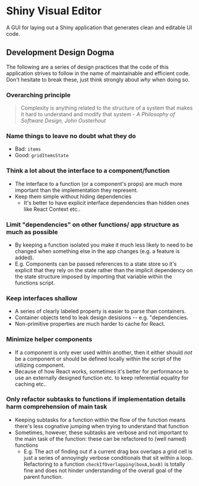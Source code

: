 # Shiny Visual Editor

A GUI for laying out a Shiny application that generates clean and editable UI code. 

## Development Design Dogma

The following are a series of design practices that the code of this application strives to follow in the name of maintainable and efficient code. Don't hesitate to break these, just think strongly about _why_ when doing so. 

### Overarching principle

> Complexity is anything related to the structure of a system that makes it hard to understand and modify that system
_- A Philosophy of Software Design, John Ousterhout_

### Name things to leave no doubt what they do
- Bad: `items`
- Good: `gridItemsState`

### Think a lot about the interface to a component/function
- The interface to a function (or a component's props) are much more important than the implementation they represent.
- Keep them simple without hiding dependencies 
  - It's better to have explicit interface dependencies than hidden ones like React Context etc.. 

### Limit "dependencies" on other functions/ app structure as much as possible
- By keeping a function isolated you make it much less likely to need to be changed when something else in the app changes (e.g. a feature is added).
- E.g. Components can be passed references to a state store so it's explicit that they rely on the state rather than the implicit dependency on the state structure imposed by importing that variable within the functions script.

### Keep interfaces shallow
- A series of clearly labeled property is easier to parse than containers.
- Container objects tend to leak design desisions -- e.g. "dependencies.
- Non-primitive properties are much harder to cache for React.

### Minimize helper components 
- If a component is only ever used within another, then it either should _not_ be a component or should be defined locally within the script of the utilizing component.
- Because of how React works, sometimes it's better for performance to use an externally designed function etc. to keep referential equality for caching etc..
  
### Only refactor subtasks to functions if implementation details harm comprehension of main task
- Keeping subtasks for a function within the flow of the function means there's less cognative jumping when trying to understand that function
- Sometimes, however, these subtasks are verbose and not important to the main task of the function: these can be refactored to (well named) functions
  - E.g. The act of finding out if a current drag box overlaps a grid cell is just a series of annoyingly verbose conditionals that sit within a loop. Refactoring to a function `checkIfOverlapping(boxA,boxB)` is totally fine and does not hinder understanding of the overall goal of the parent function. 
  



